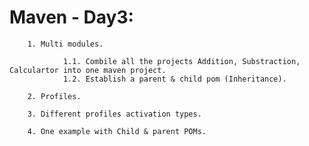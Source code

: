 # Maven - Day3:

        1. Multi modules.
        
                1.1. Combile all the projects Addition, Substraction, Calculartor into one maven project.
                1.2. Establish a parent & child pom (Inheritance).
                
        2. Profiles.
        
        3. Different profiles activation types.
        
        4. One example with Child & parent POMs.
